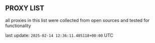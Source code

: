 ## PROXY LIST

all proxies in this list were collected from open sources and tested for functionality

last update: `2025-02-14 12:36:11.405118+00:00` UTC